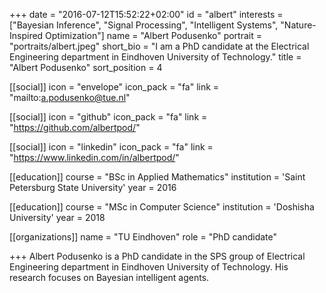 +++
date = "2016-07-12T15:52:22+02:00"
id = "albert"
interests = ["Bayesian Inference", "Signal Processing", "Intelligent Systems", "Nature-Inspired Optimization"]
name = "Albert Podusenko"
portrait = "portraits/albert.jpeg"
short_bio = "I am a PhD candidate at the Electrical Engineering department in Eindhoven University of Technology."
title = "Albert Podusenko"
sort_position = 4

[[social]]
    icon = "envelope"
    icon_pack = "fa"
    link = "mailto:a.podusenko@tue.nl"

[[social]]
    icon = "github"
    icon_pack = "fa"
    link = "https://github.com/albertpod/"

[[social]]
    icon = "linkedin"
    icon_pack = "fa"
    link = "https://www.linkedin.com/in/albertpod/"

[[education]]
    course = "BSc in Applied Mathematics"
    institution = 'Saint Petersburg State University'
    year = 2016

[[education]]
    course = "MSc in Computer Science"
    institution = 'Doshisha University'
    year = 2018

[[organizations]]
    name = "TU Eindhoven"
    role = "PhD candidate"

+++
Albert Podusenko is a PhD candidate in the SPS group of Electrical Engineering
department in Eindhoven University of Technology. His research focuses on
Bayesian intelligent agents.
